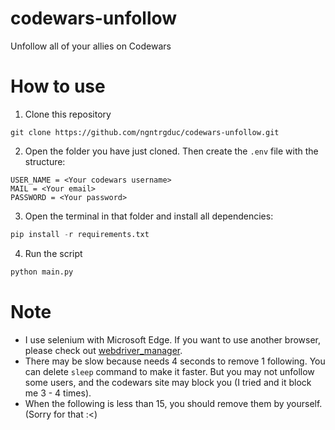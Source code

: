 # codewars-unfollow
Unfollow all of your allies on Codewars

# How to use
1. Clone this repository
```git
git clone https://github.com/ngntrgduc/codewars-unfollow.git
```
2. Open the folder you have just cloned. Then create the `.env` file with the structure:
```
USER_NAME = <Your codewars username>
MAIL = <Your email>
PASSWORD = <Your password>
```
3. Open the terminal in that folder and install all dependencies:
```python
pip install -r requirements.txt
```
4. Run the script
```python
python main.py
```
# Note
- I use selenium with Microsoft Edge. If you want to use another browser, please check out [webdriver_manager](https://github.com/SergeyPirogov/webdriver_manager).
- There may be slow because needs 4 seconds to remove 1 following. You can delete `sleep` command to make it faster. But you may not unfollow some users, and the codewars site may block you (I tried and it block me 3 - 4 times).
- When the following is less than 15, you should remove them by yourself. (Sorry for that :<)